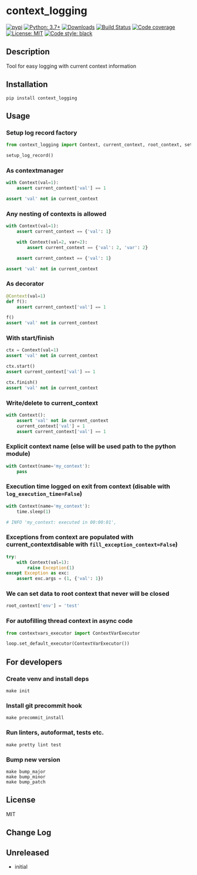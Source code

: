 # context_logging

[![pypi](https://badge.fury.io/py/context_logging.svg)](https://pypi.org/project/context_logging)
[![Python: 3.7+](https://img.shields.io/badge/Python-3.6+-blue.svg)](https://pypi.org/project/context_logging)
[![Downloads](https://img.shields.io/pypi/dm/context_logging.svg)](https://pypistats.org/packages/context_logging)
[![Build Status](https://travis-ci.org/Afonasev/context_logging.svg?branch=master)](https://travis-ci.org/Afonasev/context_logging)
[![Code coverage](https://codecov.io/gh/Afonasev/context_logging/branch/master/graph/badge.svg)](https://codecov.io/gh/Afonasev/context_logging)
[![License: MIT](https://img.shields.io/badge/License-MIT-green.svg)](https://en.wikipedia.org/wiki/MIT_License)
[![Code style: black](https://img.shields.io/badge/code%20style-black-000000.svg)](https://github.com/ambv/black)

## Description

Tool for easy logging with current context information

## Installation

    pip install context_logging

## Usage

### Setup log record factory

```python
from context_logging import Context, current_context, root_context, setup_log_record

setup_log_record()
```

### As contextmanager

```python
with Context(val=1):
    assert current_context['val'] == 1

assert 'val' not in current_context
```

### Any nesting of contexts is allowed

```python
with Context(val=1):
    assert current_context == {'val': 1}

    with Context(val=2, var=2):
        assert current_context == {'val': 2, 'var': 2}

    assert current_context == {'val': 1}

assert 'val' not in current_context
```

### As decorator

```python
@Context(val=1)
def f():
    assert current_context['val'] == 1

f()
assert 'val' not in current_context
```

### With start/finish

```python
ctx = Context(val=1)
assert 'val' not in current_context

ctx.start()
assert current_context['val'] == 1

ctx.finish()
assert 'val' not in current_context
```

### Write/delete to current_context
```python
with Context():
    assert 'val' not in current_context
    current_context['val'] = 1
    assert current_context['val'] == 1
```

### Explicit context name (else will be used path to the python module)

```python
with Context(name='my_context'):
    pass
```

### Execution time logged on exit from context (disable with `log_execution_time=False`)

```python
with Context(name='my_context'):
    time.sleep(1)

# INFO 'my_context: executed in 00:00:01',
```

### Exceptions from context are populated with current_contextdisable with `fill_exception_context=False`)

```python
try:
    with Context(val=1):
        raise Exception(1)
except Exception as exc:
    assert exc.args = (1, {'val': 1})
```

### We can set data to root context that never will be closed

```python
root_context['env'] = 'test'
```

### For autofilling thread context in async code

```python
from contextvars_executor import ContextVarExecutor

loop.set_default_executor(ContextVarExecutor())
```

## For developers

### Create venv and install deps

    make init

### Install git precommit hook

    make precommit_install

### Run linters, autoformat, tests etc.

    make pretty lint test

### Bump new version

    make bump_major
    make bump_minor
    make bump_patch

## License

MIT

## Change Log

Unreleased
-----

* initial
